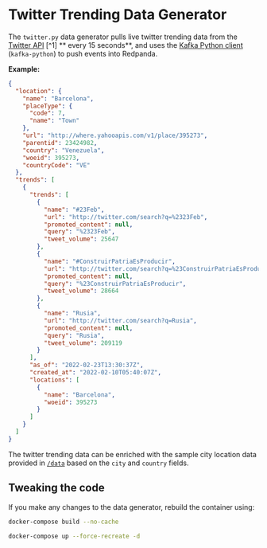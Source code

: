 # Twitter Trending Data Generator

The `twitter.py` data generator pulls live twitter trending data from
the [Twitter API](https://developer.twitter.com/en/docs/twitter-api/v1/trends/trends-for-location/api-reference/get-trends-place) [^1] **
every 15 seconds**, and uses the [Kafka Python client](https://kafka-python.readthedocs.io/en/master/) (`kafka-python`)
to push events into Redpanda.

**Example:**

```json
{
  "location": {
    "name": "Barcelona",
    "placeType": {
      "code": 7,
      "name": "Town"
    },
    "url": "http://where.yahooapis.com/v1/place/395273",
    "parentid": 23424982,
    "country": "Venezuela",
    "woeid": 395273,
    "countryCode": "VE"
  },
  "trends": [
    {
      "trends": [
        {
          "name": "#23Feb",
          "url": "http://twitter.com/search?q=%2323Feb",
          "promoted_content": null,
          "query": "%2323Feb",
          "tweet_volume": 25647
        },
        {
          "name": "#ConstruirPatriaEsProducir",
          "url": "http://twitter.com/search?q=%23ConstruirPatriaEsProducir",
          "promoted_content": null,
          "query": "%23ConstruirPatriaEsProducir",
          "tweet_volume": 28664
        },
        {
          "name": "Rusia",
          "url": "http://twitter.com/search?q=Rusia",
          "promoted_content": null,
          "query": "Rusia",
          "tweet_volume": 209119
        }
      ],
      "as_of": "2022-02-23T13:30:37Z",
      "created_at": "2022-02-10T05:40:07Z",
      "locations": [
        {
          "name": "Barcelona",
          "woeid": 395273
        }
      ]
    }
  ]
}
```

The twitter trending data can be enriched with the sample city location data provided in [`/data`](../data) based on
the `city` and `country` fields.


## Tweaking the code

If you make any changes to the data generator, rebuild the container using:

```bash
docker-compose build --no-cache

docker-compose up --force-recreate -d
```